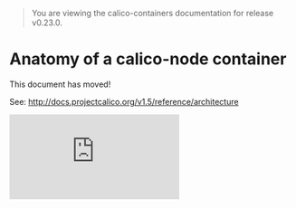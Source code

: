 > You are viewing the calico-containers documentation for release v0.23.0.

# Anatomy of a calico-node container

This document has moved!

See: http://docs.projectcalico.org/v1.5/reference/architecture

[![Analytics](https://calico-ga-beacon.appspot.com/UA-52125893-3/calico-containers/docs/Components.md?pixel)](https://github.com/igrigorik/ga-beacon)
